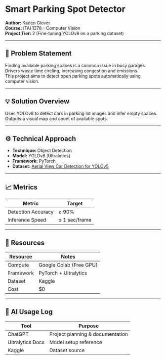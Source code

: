 # Smart Parking Spot Detector
**Author:** Kaden Glover  
**Course:** ITAI 1378 – Computer Vision  
**Project Tier:** 2 (Fine-tuning YOLOv8 on a parking dataset)

---

## 🧠 Problem Statement
Finding available parking spaces is a common issue in busy garages. Drivers waste time circling, increasing congestion and emissions.  
This project aims to detect open parking spots automatically using computer vision.

---

## 💡 Solution Overview
Uses YOLOv8 to detect cars in parking lot images and infer empty spaces.  
Outputs a visual map and count of available spots.

---

## ⚙️ Technical Approach
- **Technique:** Object Detection  
- **Model:** YOLOv8 (Ultralytics)  
- **Framework:** PyTorch  
- **Dataset:** [Aerial View Car Detection for YOLOv5](https://www.kaggle.com/datasets/braunge/aerial-view-car-detection-for-yolov5)

---

## 📈 Metrics
| Metric | Target |
|--------|---------|
| Detection Accuracy | ≥ 90% |
| Inference Speed | ≤ 1 sec/frame |

---

## 🧰 Resources
| Resource | Notes |
|-----------|-------|
| Compute | Google Colab (Free GPU) |
| Framework | PyTorch + Ultralytics |
| Dataset | Kaggle |
| Cost | $0 |

---

## 🧾 AI Usage Log
| Tool | Purpose |
|------|----------|
| ChatGPT | Project planning & documentation |
| Ultralytics Docs | Model setup reference |
| Kaggle | Dataset source |
